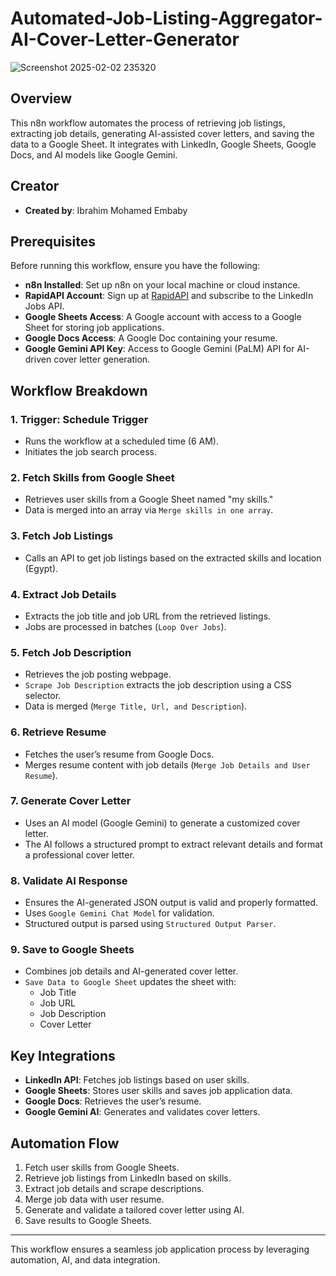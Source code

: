 # Automated-Job-Listing-Aggregator-AI-Cover-Letter-Generator

![Screenshot 2025-02-02 235320](https://github.com/user-attachments/assets/7545f0b8-4b06-467e-8d8c-c65aab086633)


## Overview

This n8n workflow automates the process of retrieving job listings, extracting job details, generating AI-assisted cover letters, and saving the data to a Google Sheet. It integrates with LinkedIn, Google Sheets, Google Docs, and AI models like Google Gemini.

## Creator

- **Created by**: Ibrahim Mohamed Embaby

## Prerequisites

Before running this workflow, ensure you have the following:

- **n8n Installed**: Set up n8n on your local machine or cloud instance.
- **RapidAPI Account**: Sign up at [RapidAPI](https://rapidapi.com/) and subscribe to the LinkedIn Jobs API.
- **Google Sheets Access**: A Google account with access to a Google Sheet for storing job applications.
- **Google Docs Access**: A Google Doc containing your resume.
- **Google Gemini API Key**: Access to Google Gemini (PaLM) API for AI-driven cover letter generation.

## Workflow Breakdown

### 1. **Trigger: Schedule Trigger**

- Runs the workflow at a scheduled time (6 AM).
- Initiates the job search process.

### 2. **Fetch Skills from Google Sheet**

- Retrieves user skills from a Google Sheet named "my skills."
- Data is merged into an array via `Merge skills in one array`.

### 3. **Fetch Job Listings**

- Calls an API to get job listings based on the extracted skills and location (Egypt).

### 4. **Extract Job Details**

- Extracts the job title and job URL from the retrieved listings.
- Jobs are processed in batches (`Loop Over Jobs`).

### 5. **Fetch Job Description**

- Retrieves the job posting webpage.
- `Scrape Job Description` extracts the job description using a CSS selector.
- Data is merged (`Merge Title, Url, and Description`).

### 6. **Retrieve Resume**

- Fetches the user’s resume from Google Docs.
- Merges resume content with job details (`Merge Job Details and User Resume`).

### 7. **Generate Cover Letter**

- Uses an AI model (Google Gemini) to generate a customized cover letter.
- The AI follows a structured prompt to extract relevant details and format a professional cover letter.

### 8. **Validate AI Response**

- Ensures the AI-generated JSON output is valid and properly formatted.
- Uses `Google Gemini Chat Model` for validation.
- Structured output is parsed using `Structured Output Parser`.

### 9. **Save to Google Sheets**

- Combines job details and AI-generated cover letter.
- `Save Data to Google Sheet` updates the sheet with:
  - Job Title
  - Job URL
  - Job Description
  - Cover Letter

## Key Integrations

- **LinkedIn API**: Fetches job listings based on user skills.
- **Google Sheets**: Stores user skills and saves job application data.
- **Google Docs**: Retrieves the user’s resume.
- **Google Gemini AI**: Generates and validates cover letters.

## Automation Flow

1. Fetch user skills from Google Sheets.
2. Retrieve job listings from LinkedIn based on skills.
3. Extract job details and scrape descriptions.
4. Merge job data with user resume.
5. Generate and validate a tailored cover letter using AI.
6. Save results to Google Sheets.

---

This workflow ensures a seamless job application process by leveraging automation, AI, and data integration.
